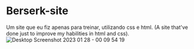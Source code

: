 # Berserk-site
Um site que eu fiz apenas para treinar, utilizando css e html.
(A site that've done just to improve my habilities in html and css).![Desktop Screenshot 2023 01 28 - 00 09 54 19](https://user-images.githubusercontent.com/113365850/215239123-ed2b9e60-78ff-436c-a629-3c3e26f99626.png)
